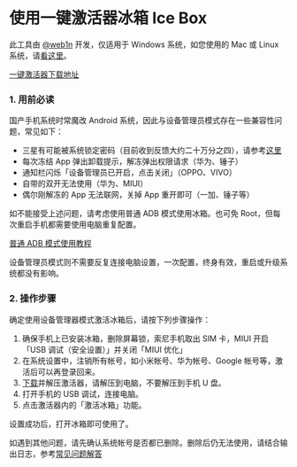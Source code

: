 <script src="/main.js?raw=true"></script>

# 使用一键激活器冰箱 Ice Box

此工具由 [@web1n](https://https.vc) 开发，仅适用于 Windows 系统，如您使用的 Mac 或 Linux 系统，请[看这里](https://github.com/heruoxin/ice-box-setup-command/blob/master/README.md)。

 [一键激活器下载地址](http://files.catchingnow.com/%E5%86%B0%E7%AE%B1%E6%BF%80%E6%B4%BB%E5%99%A8-Windows.zip)

### 1. 用前必读

国产手机系统时常魔改 Android 系统，因此与设备管理员模式存在一些兼容性问题，常见如下：

- 三星有可能被系统锁定密码（目前收到反馈大约二十万分之四），请参考[这里](https://iceboxdoc.catchingnow.com/Device%20Owner%20%E4%B8%89%E6%98%9F%E7%89%B9%E5%88%AB%E8%AF%B4%E6%98%8E)
- 每次冻结 App 弹出卸载提示，解冻弹出权限请求（华为、锤子）
- 通知栏闪烁「设备管理员已开启，点击关闭」（OPPO、VIVO）
- 自带的双开无法使用（华为、MIUI）
- 偶尔刚解冻的 App 无法联网，关掉 App 重开即可（一加、锤子等）


如不能接受上述问题，请考虑使用普通 ADB 模式使用冰箱。也可免 Root，但每次重启手机都需要使用电脑重复配置。

[普通 ADB 模式使用教程](https://iceboxdoc.catchingnow.com/%E4%B8%80%E9%94%AE%E6%BF%80%E6%B4%BB%E5%99%A8%EF%BC%88%E6%99%AE%E9%80%9A%20ADB%20%E6%A8%A1%E5%BC%8F%EF%BC%89)

设备管理员模式则不需要反复连接电脑设置，一次配置，终身有效，重启或升级系统都没有影响。

### 2. 操作步骤

确定使用设备管理器模式激活冰箱后，请按下列步骤操作：

1. 确保手机上已安装冰箱，删除屏幕锁，索尼手机取出 SIM 卡，MIUI 开启「USB 调试（安全设置）」并关闭「MIUI 优化」
2. 在系统设置中，注销所有帐号，如小米帐号、华为帐号、Google 帐号等，激活后可以再登录回来。
3. [下载](http://files.catchingnow.com/%E5%86%B0%E7%AE%B1%E6%BF%80%E6%B4%BB%E5%99%A8-Windows.zip)并解压激活器，请解压到电脑，不要解压到手机 U 盘。
4. 打开手机的 USB 调试，连接电脑。
5. 点击激活器内的「激活冰箱」功能。

设置成功后，打开冰箱即可使用了。

如遇到其他问题，请先确认系统帐号是否都已删除。删除后仍无法使用，请结合输出日志，参考[常见问题解答](https://iceboxdoc.catchingnow.com/Device%20Owner%20%EF%BC%88%E5%85%8D%20root%EF%BC%89%E6%A8%A1%E5%BC%8F%E8%AE%BE%E7%BD%AE#%E5%B8%B8%E8%A7%81%E9%97%AE%E9%A2%98)


